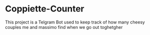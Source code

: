 # Coppiette-Counter
This project is a Telgram Bot used to keep track of how many cheesy couples me and massimo find when we go out toghetgher
